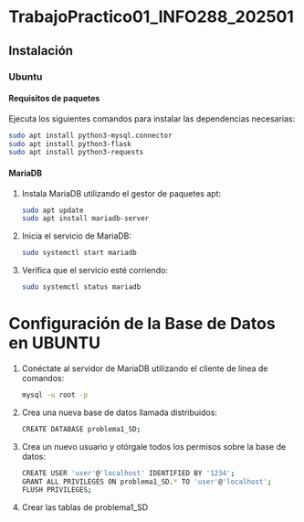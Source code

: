 # TrabajoPractico01_INFO288_202501

## Instalación

### Ubuntu

#### Requisitos de paquetes

Ejecuta los siguientes comandos para instalar las dependencias necesarias:

```bash
sudo apt install python3-mysql.connector
sudo apt install python3-flask
sudo apt install python3-requests
```

#### MariaDB

1. Instala MariaDB utilizando el gestor de paquetes apt:
   ```bash
   sudo apt update
   sudo apt install mariadb-server
2. Inicia el servicio de MariaDB:
   ```bash
   sudo systemctl start mariadb
3. Verifica que el servicio esté corriendo:
   ```bash
   sudo systemctl status mariadb


# Configuración de la Base de Datos en UBUNTU

1. Conéctate al servidor de MariaDB utilizando el cliente de línea de comandos:
    ```bash
   mysql -u root -p
3. Crea una nueva base de datos llamada distribuidos:
   ```bash
   CREATE DATABASE problema1_SD;
5. Crea un nuevo usuario y otórgale todos los permisos sobre la base de datos:
    ```bash
   CREATE USER 'user'@'localhost' IDENTIFIED BY '1234';
   GRANT ALL PRIVILEGES ON problema1_SD.* TO 'user'@'localhost';
   FLUSH PRIVILEGES;
6. Crear las tablas de problema1_SD
   
